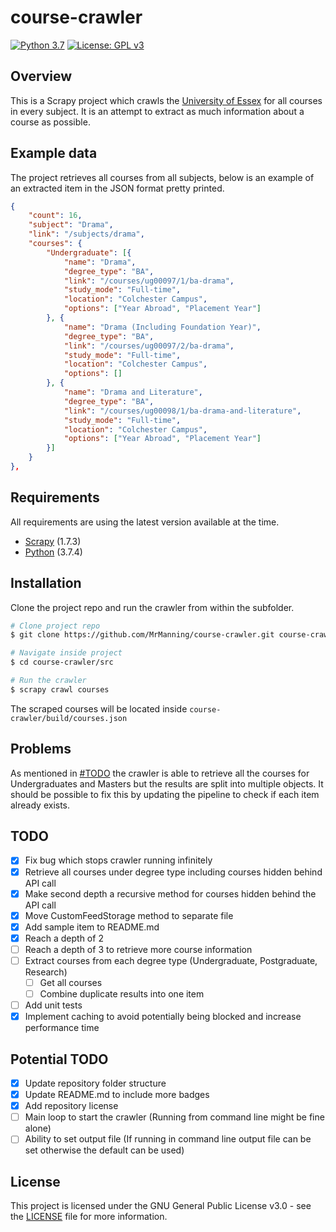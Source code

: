 # course-crawler

[![Python 3.7](https://img.shields.io/badge/python-3.7-blue.svg)](https://www.python.org/downloads/release/python-374/)
[![License: GPL v3](https://img.shields.io/badge/License-GPLv3-blue.svg)](https://www.gnu.org/licenses/gpl-3.0)

## Overview

This is a Scrapy project which crawls the [University of Essex](https://www.essex.ac.uk) for all courses in every subject. It is an attempt to extract as much information about a course as possible.

## Example data

The project retrieves all courses from all subjects, below is an example of an extracted item in the JSON format pretty printed.

```json
{
    "count": 16,
    "subject": "Drama",
    "link": "/subjects/drama",
    "courses": {
        "Undergraduate": [{
            "name": "Drama",
            "degree_type": "BA",
            "link": "/courses/ug00097/1/ba-drama",
            "study_mode": "Full-time",
            "location": "Colchester Campus",
            "options": ["Year Abroad", "Placement Year"]
        }, {
            "name": "Drama (Including Foundation Year)",
            "degree_type": "BA",
            "link": "/courses/ug00097/2/ba-drama",
            "study_mode": "Full-time",
            "location": "Colchester Campus",
            "options": []
        }, {
            "name": "Drama and Literature",
            "degree_type": "BA",
            "link": "/courses/ug00098/1/ba-drama-and-literature",
            "study_mode": "Full-time",
            "location": "Colchester Campus",
            "options": ["Year Abroad", "Placement Year"]
        }]
    }
},
```

## Requirements

All requirements are using the latest version available at the time.

-   [Scrapy](https://github.com/scrapy/scrapy) (1.7.3)
-   [Python](https://www.python.org/) (3.7.4)

## Installation

Clone the project repo and run the crawler from within the subfolder.

```bash
# Clone project repo
$ git clone https://github.com/MrManning/course-crawler.git course-crawler

# Navigate inside project
$ cd course-crawler/src

# Run the crawler
$ scrapy crawl courses
```

The scraped courses will be located inside `course-crawler/build/courses.json`

## Problems
As mentioned in [#TODO](#TODO) the crawler is able to retrieve all the courses for Undergraduates and Masters but the results are split into multiple objects. It should be possible to fix this by updating the pipeline to check if each item already exists.

## TODO

-   [x] Fix bug which stops crawler running infinitely
-   [x] Retrieve all courses under degree type including courses hidden behind API call
-   [x] Make second depth a recursive method for courses hidden behind the API call
-   [x] Move CustomFeedStorage method to separate file
-   [x] Add sample item to README.md
-   [X] Reach a depth of 2
-   [ ] Reach a depth of 3 to retrieve more course information
-   [ ] Extract courses from each degree type (Undergraduate, Postgraduate, Research)
    - [ ] Get all courses
    - [ ] Combine duplicate results into one item
-   [ ] Add unit tests
-   [X] Implement caching to avoid potentially being blocked and increase performance time

## Potential TODO

-   [x] Update repository folder structure
-   [x] Update README.md to include more badges
-   [x] Add repository license
-   [ ] Main loop to start the crawler (Running from command line might be fine alone)
-   [ ] Ability to set output file (If running in command line output file can be set otherwise the default can be used)

## License

This project is licensed under the GNU General Public License v3.0 - see the [LICENSE](LICENSE) file for more information.
